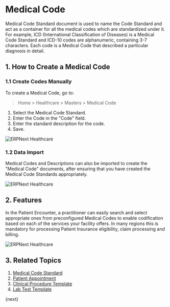 <!-- add-breadcrumbs -->

# Medical Code

Medical Code Standard document is used to name the Code Standard and act as a container for all the medical codes which are standardized under it. For example, ICD (International Classification of Diseases) is a Medical Code Standard and ICD-10 codes are alphanumeric, containing 3-7 characters. Each code is a Medical Code that described a particular diagnosis in detail.

## 1. How to Create a Medical Code

### 1.1 Create Codes Manually

To create a Medical Code, go to:

> Home > Healthcare > Masters > Medical Code

1. Select the Medical Code Standard.
2. Enter the Code in the "Code" field.
3. Enter the standard description for the code.
4. Save.

<img class="screenshot" alt="ERPNext Healthcare" src="{{docs_base_url}}/assets/img/healthcare/medical_code.png">

### 1.2 Data Import

Medical Codes and Descriptions can also be imported to create the "Medical Code" documents, after ensuring that you have created the Medical Code Standards appropriately.

<img class="screenshot" alt="ERPNext Healthcare" src="{{docs_base_url}}/assets/img/healthcare/medical_code_1.png">

## 2. Features

In the Patient Encounter, a practitioner can easily search and select appropriate ones from preconfigured Medical Codes to enable codification based on each of the services your facility offers. In many regions this is mandatory for processing Patient Insurance eligibility, claim processing and billing.

<img class="screenshot" alt="ERPNext Healthcare" src="{{docs_base_url}}/assets/img/healthcare/encounter_4.png">

## 3. Related Topics

1. [Medical Code Standard](/docs/user/manual/en/healthcare/medical_code_standard)
1. [Patient Appointment](/docs/user/manual/en/healthcare/patient_appointment)
1. [Clinical Procedure Template](/docs/user/manual/en/healthcare/clinical_procedure_template)
1. [Lab Test Template](/docs/user/manual/en/healthcare/lab_test_template)

{next}
